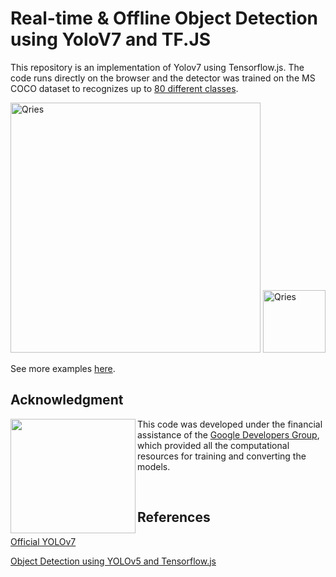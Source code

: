 
# Real-time & Offline Object Detection using YoloV7 and TF.JS


This repository is an implementation of Yolov7 using Tensorflow.js. The code runs directly on the browser and the detector was trained on the MS COCO dataset to recognizes up to [80 different classes](https://github.com/hugozanini/yolov7-tfjs/blob/master/src/utils/labels.json).

<body> 
<img  alt="Qries"
src="https://github.com/hugozanini/yolov7-tfjs/blob/master/git-media/yolov7-tfjs-optimized.gif?raw=true"  width="400">
</body



<body> <a href="https://codesandbox.io/p/github/hugozanini/yolov7-tfjs/master?file=%2FREADME.md">
<img  alt="Qries"
src="https://raw.githubusercontent.com/hugozanini/realtime-sku-detection/main/git-media/sandbox.png"  height="100">
</a>
</body
<br>

 
 See more examples [here](https://www.youtube.com/watch?v=pBWIg80xlXE).
<br> 

## Acknowledgment



<img align="left" width="200" height="183" src="https://raw.githubusercontent.com/hugozanini/yolov7-tfjs/organizing-repo/git-media/Experts_Stickers_05.gif">This code was developed under the financial assistance of the [Google Developers Group](https://developers.google.com/community/gdg),  which provided all the computational resources for training and converting the models.

<br> 

## References

[Official YOLOv7](https://github.com/WongKinYiu/yolov7)

[Object Detection using YOLOv5 and Tensorflow.js](https://github.com/Hyuto/yolov5-tfjs)
